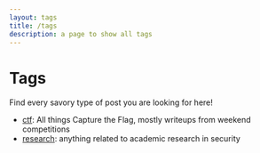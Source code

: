 ```yaml
---
layout: tags
title: /tags
description: a page to show all tags
---
```


# Tags
Find every savory type of post you are looking for here! 
- [ctf](#ctf): All things Capture the Flag, mostly writeups from weekend competitions
- [research](#research): anything related to academic research in security

